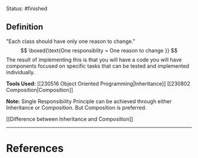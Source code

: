 Status: #finished 
## Definition
"Each class should have only one reason to change."
$$
\boxed{\text{One responsiblity = One reason to change }}
$$
The result of implementing this is that you will have a code you will have components focused on specific tasks that can be tested and implemented individually. 

**Tools Used:** [[230516 Object Oriented Programming|Inheritance]] [[230802 Composition|Composition]]

**Note:** Single Responsibility Principle can be achieved through either Inheritance or Composition. But Composition is preferred. 

[[Difference between Inheritance and Composition]]

---
# References
